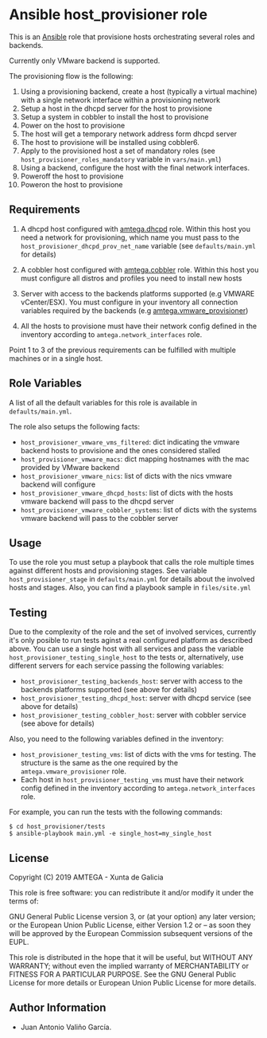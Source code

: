 # Ansible host_provisioner role

This is an [Ansible](http://www.ansible.com) role that provisione hosts orchestrating several roles and backends.

Currently only VMware backend is supported.

The provisioning flow is the following:

1. Using a provisioning backend, create a host (typically a virtual machine) with a single network interface within a provisioning network
2. Setup a host in the dhcpd server for the host to provisione
3. Setup a system in cobbler to install the host to provisione
4. Power on the host to provisione
5. The host will get a temporary network address form dhcpd server
6. The host to provisione will be installed using cobbler6.
7. Apply to the provisioned host a set of mandatory roles (see `host_provisioner_roles_mandatory` variable in `vars/main.yml`)
8. Using a backend, configure the host with the final network interfaces.
9. Poweroff the host to provisione
10. Poweron the host to provisione

## Requirements

1. A dhcpd host configured with [amtega.dhcpd](https://galaxy.ansible.com/amtega/dhcpd) role. Within this host you need a network for provisioning, which name you must pass to the `host_provisioner_dhcpd_prov_net_name` variable (see `defaults/main.yml` for details)

2. A cobbler host configured with [amtega.cobbler](https://galaxy.ansible.com/amtega/cobbler) role. Within this host you must configure all distros and profiles you need to install new hosts

3. Server with access to the backends platforms supported (e.g VMWARE vCenter/ESX). You must configure in your inventory all connection variables required by the backends (e.g [amtega.vmware_provisioner](https://galaxy.ansible.com/amtega/vmware_provisioner))

4. All the hosts to provisione must have their network config defined in the inventory according to `amtega.network_interfaces` role.

Point 1 to 3 of the previous requirements can be fulfilled with multiple machines or in a single host.

## Role Variables

A list of all the default variables for this role is available in `defaults/main.yml`.

The role also setups the following facts:

- `host_provisioner_vmware_vms_filtered`: dict indicating the vmware backend hosts to provisione and the ones considered stalled
- `host_provisioner_vmware_macs`: dict mapping hostnames with the mac provided by VMware backend
- `host_provisioner_vmware_nics`: list of dicts with the nics vmware backend will configure
- `host_provisioner_vmware_dhcpd_hosts`: list of dicts with the hosts vmware backend will pass to the dhcpd server
- `host_provisioner_vmware_cobbler_systems`: list of dicts with the systems vmware backend will pass to the cobbler server

## Usage

To use the role you must setup a playbook that calls the role multiple times against different hosts and provisioning stages. See variable `host_provisioner_stage` in `defaults/main.yml` for details about the involved hosts and stages. Also, you can find a playbook sample in `files/site.yml`

## Testing

Due to the complexity of the role and the set of involved services, currently it's only posible to run tests aginst a real configured platform as described above. You can use a single host with all services and pass the variable `host_provisioner_testing_single_host` to the tests or, alternatively, use different servers for each service passing the following variables:

- `host_provisioner_testing_backends_host`: server with access to the backends platforms supported (see above for details)
- `host_provisioner_testing_dhcpd_host`: server with dhcpd service (see above for details)
- `host_provisioner_testing_cobbler_host`: server with cobbler service (see above for details)

Also, you need to the following variables defined in the inventory:

- `host_provisioner_testing_vms`: list of dicts with the vms for testing. The structure is the same as the one required by the `amtega.vmware_provisioner` role.
- Each host in `host_provisioner_testing_vms` must have their network config defined in the inventory according to `amtega.network_interfaces` role.

For example, you can run the tests with the following commands:

```shell
$ cd host_provisioner/tests
$ ansible-playbook main.yml -e single_host=my_single_host
```

## License

Copyright (C) 2019 AMTEGA - Xunta de Galicia

This role is free software: you can redistribute it and/or modify it under the terms of:

GNU General Public License version 3, or (at your option) any later version; or the European Union Public License, either Version 1.2 or – as soon they will be approved by the European Commission ­subsequent versions of the EUPL.

This role is distributed in the hope that it will be useful, but WITHOUT ANY WARRANTY; without even the implied warranty of MERCHANTABILITY or FITNESS FOR A PARTICULAR PURPOSE.  See the GNU General Public License for more details or European Union Public License for more details.

## Author Information

- Juan Antonio Valiño García.
